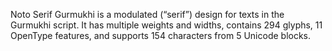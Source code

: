 Noto Serif Gurmukhi is a modulated (“serif”) design for texts in the Gurmukhi script. It has multiple weights and widths, contains 294 glyphs, 11 OpenType features, and supports 154 characters from 5 Unicode blocks.